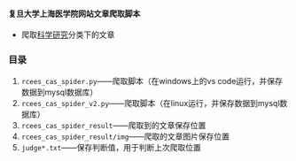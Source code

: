 #### 复旦大学上海医学院网站文章爬取脚本
- 爬取[科学研究](http://shmc.fudan.edu.cn/news/kexueyanjiu)分类下的文章


### 目录
1. `rcees_cas_spider.py`——爬取脚本（在windows上的vs code运行，并保存数据到mysql数据库）
2. `rcees_cas_spider_v2.py`——爬取脚本（在linux运行，并保存数据到mysql数据库）
3. `rcees_cas_spider_result`——爬取到的文章保存位置
4. `rcees_cas_spider_result/img`——爬取的文章图片保存位置
5. `judge*.txt`——保存判断值，用于判断上次爬取位置

